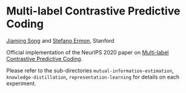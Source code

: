 # Multi-label Contrastive Predictive Coding

[Jiaming Song](http://tsong.me) and [Stefano Ermon](https://cs.stanford.edu/~ermon), Stanford

Official implementation of the NeurIPS 2020 paper on [Multi-label Contrastive Predictive Coding](https://arxiv.org/abs/2007.09852).

Please refer to the sub-directories `mutual-information-estimation`, `knowledge-distillation`, `representation-learning` for details on each experiment.
